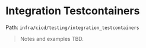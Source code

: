 # Integration Testcontainers

Path: `infra/cicd/testing/integration_testcontainers`

> Notes and examples TBD.
